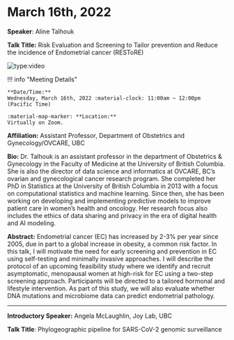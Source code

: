 
# March 16th, 2022

**Speaker**: Aline Talhouk

**Talk Title:**
Risk Evaluation and Screening to Tailor prevention and Reduce the incidence of Endometrial cancer (RESToRE)

![type:video](https://youtube.com/embed/jXFsZeEfxao)

!!! info "Meeting Details"

    **Date/Time:**
    Wednesday, March 16th, 2022 :material-clock: 11:00am ~ 12:00pm (Pacific Time)

    :material-map-marker: **Location:**
    Virtually on Zoom.

**Affiliation:**
Assistant Professor, Department of Obstetrics and Gynecology/OVCARE, UBC

**Bio:**
Dr. Talhouk is an assistant professor in the department of Obstetrics & Gynecology in the Faculty of Medicine at the University of British Columbia. She is also the director of data science and informatics at OVCARE, BC’s ovarian and gynecological cancer research program. She completed her PhD in Statistics at the University of British Columbia in 2013 with a focus on computational statistics and machine learning. Since then, she has been working on developing and implementing predictive models to improve patient care in women’s health and oncology. Her research focus also includes the ethics of data sharing and privacy in the era of digital health and AI modeling.

**Abstract:**
Endometrial cancer (EC) has increased by 2-3% per year since 2005, due in part to a global increase in obesity, a common risk factor. In this talk, I will motivate the need for early screening and prevention in EC using self-testing and minimally invasive approaches. I will describe the protocol of an upcoming feasibility study where we identify and recruit asymptomatic, menopausal women at high-risk for EC using a two-step screening approach. Participants will be directed to a tailored hormonal and lifestyle intervention. As part of this study, we will also evaluate whether DNA mutations and microbiome data can predict endometrial pathology.

---

**Introductory Speaker:**
Angela McLaughlin, Joy Lab, UBC

**Talk Title**:
Phylogeographic pipeline for SARS-CoV-2 genomic surveillance
